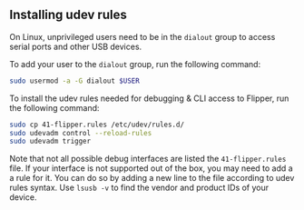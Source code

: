 ## Installing udev rules

On Linux, unprivileged users need to be in the `dialout` group to access serial ports and other USB devices.

To add your user to the `dialout` group, run the following command:

```bash
sudo usermod -a -G dialout $USER
```

To install the udev rules needed for debugging & CLI access to Flipper, run the following command:

```bash
sudo cp 41-flipper.rules /etc/udev/rules.d/
sudo udevadm control --reload-rules
sudo udevadm trigger
```

Note that not all possible debug interfaces are listed the `41-flipper.rules` file. If your interface is not supported
out of the box, you may need to add a a rule for it. You can do so by adding a new line to the file according to udev
rules syntax. Use `lsusb -v` to find the vendor and product IDs of your device.